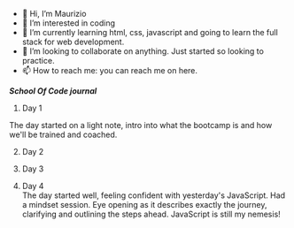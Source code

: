 - 👋 Hi, I’m Maurizio
- 👀 I’m interested in coding
- 🌱 I’m currently learning html, css, javascript and going to learn the full stack for web development.
- 💞️ I’m looking to collaborate on anything. Just started so looking to practice.
- 📫 How to reach me: you can reach me on here.

***School Of Code journal***

1) Day 1

The day started on a light note, intro into what the bootcamp is and how we'll be trained and coached.

2) Day 2


3) Day 3


4) Day 4  <br>
The day started well, feeling confident with yesterday's JavaScript.
Had a mindset session. Eye opening as it describes exactly the journey, clarifying and outlining the steps ahead.
JavaScript is still my nemesis!


